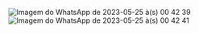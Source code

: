 ![Imagem do WhatsApp de 2023-05-25 à(s) 00 42 39](https://github.com/s2breninn/Folha-salarial-in-c-/assets/89087720/8bb49747-8780-4583-be14-5372b189254e)
![Imagem do WhatsApp de 2023-05-25 à(s) 00 42 41](https://github.com/s2breninn/Folha-salarial-in-c-/assets/89087720/1471a760-2ca7-457b-b7ee-152b95c0ddd0)


